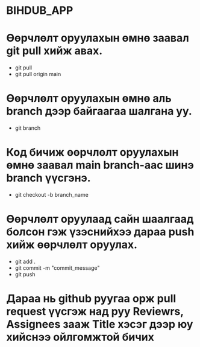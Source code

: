 # BIHDUB_APP

# Өөрчлөлт оруулахын өмнө заавал git pull хийж авах.

- git pull
- git pull origin main

# Өөрчлөлт оруулахын өмнө аль branch дээр байгаагаа шалгана уу.

- git branch

# Код бичиж өөрчлөлт оруулахын өмнө заавал main branch-аас шинэ branch үүсгэнэ.

- git checkout -b branch_name

# Өөрчлөлт оруулаад сайн шаалгаад болсон гэж үзэснийхээ дараа push хийж өөрчлөлт оруулах.

- git add .
- git commit -m "commit_message"
- git push

# Дараа нь github руугаа орж pull request үүсгэж над руу Reviewrs, Assignees зааж Title хэсэг дээр юу хийснээ ойлгомжтой бичих
